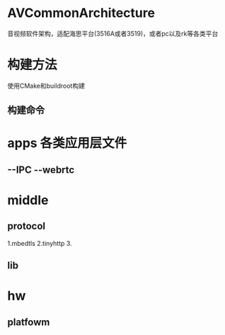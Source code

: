 # AVCommonArchitecture
音视频软件架构，适配海思平台(3516A或者3519)，或者pc以及rk等各类平台

# 构建方法
使用CMake和buildroot构建

## 构建命令


# apps 各类应用层文件
--IPC
--webrtc
--

# middle
## protocol
1.mbedtls
2.tinyhttp
3.

## lib


# hw
## platfowm

